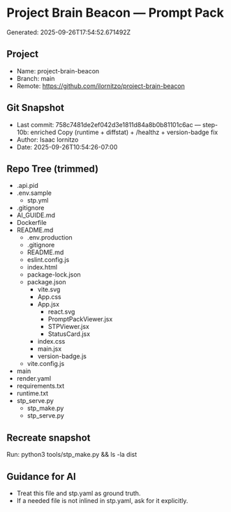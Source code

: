 # Project Brain Beacon — Prompt Pack
Generated: 2025-09-26T17:54:52.671492Z

## Project
- Name: project-brain-beacon
- Branch: main
- Remote: https://github.com/ilornitzo/project-brain-beacon

## Git Snapshot
- Last commit: 758c7481de2ef042d3e1811d84a8b0b81101c6ac — step-10b: enriched Copy (runtime + diffstat) + /healthz + version-badge fix
- Author: Isaac lornitzo
- Date: 2025-09-26T10:54:26-07:00

## Repo Tree (trimmed)
- .api.pid
- .env.sample
    - stp.yml
- .gitignore
- AI_GUIDE.md
- Dockerfile
- README.md
  - .env.production
  - .gitignore
  - README.md
  - eslint.config.js
  - index.html
  - package-lock.json
  - package.json
    - vite.svg
    - App.css
    - App.jsx
      - react.svg
      - PromptPackViewer.jsx
      - STPViewer.jsx
      - StatusCard.jsx
    - index.css
    - main.jsx
    - version-badge.js
  - vite.config.js
- main
- render.yaml
- requirements.txt
- runtime.txt
- stp_serve.py
  - stp_make.py
  - stp_serve.py

## Recreate snapshot
Run: python3 tools/stp_make.py  &&  ls -la dist

## Guidance for AI
- Treat this file and stp.yaml as ground truth.
- If a needed file is not inlined in stp.yaml, ask for it explicitly.
